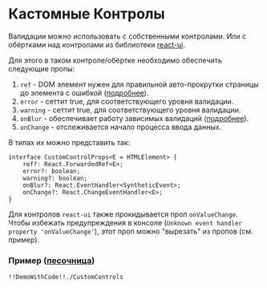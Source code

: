 # Кастомные Контролы

Валидации можно использовать с собственными контролами. Или с обёртками над контролами из библиотеки [react-ui](https://tech.skbkontur.ru/react-ui/#/Readme).

Для этого в таком контроле/обёртке необходимо обеспечить следующие пропы:

1. `ref` - DOM элемент нужен для правильной авто-прокрутки страницы до элемента с ошибкой ([подробнее](#/scroll-to-validation)).
1. `error` - сеттит true, для соответствующего уровня валидации.
1. `warning` - сеттит true, для соответствующего уровня валидации.
1. `onBlur` - обеспечивает работу зависимых валидаций ([подробнее](#/dependent-validation)).
1. `onChange` - отслеживается начало процесса ввода данных.

В типах их можно представить так:

    interface CustomControlProps<E = HTMLElement> {
        ref?: React.ForwardedRef<E>;
        error?: boolean;
        warning?: boolean;
        onBlur?: React.EventHandler<SyntheticEvent>;
        onChange?: React.ChangeEventHandler<E>;
    }

Для контролов `react-ui` также прокидывается проп `onValueChange`. Чтобы избежать предупреждения в консоле (`Unknown event handler property 'onValueChange'`), этот проп можно "вырезать" из пропов (см. пример). 

### Пример ([песочница](https://codesandbox.io/s/validations-custom-controls-ktf4gy))
    
    !!DemoWithCode!!./CustomControls
